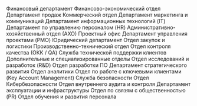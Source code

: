 Финансовый департамент
Финансово-экономический отдел
Департамент продаж
Коммерческий отдел
Департамент маркетинга и коммуникаций
Департамент информационных технологий (IT)
Департамент по управлению персоналом (HR)
Административно-хозяйственный отдел (АХО)
Проектный офис
Департамент управления проектами (PMO)
Юридический департамент
Отдел закупок и логистики
Производственно-технический отдел
Отдел контроля качества (ОКК / QA)
Служба технической поддержки клиентов
Дополнительные и специализированные отделы
Отдел исследований и разработок (R&D)
Отдел разработки ПО
Департамент стратегического развития
Отдел аналитики
Отдел по работе с ключевыми клиентами (Key Account Management)
Служба безопасности
Отдел Кибербезопасности
Отдел внутреннего аудита и контроля
Департамент эксплуатации и инфраструктуры
Отдел по связям с общественностью (PR)
Отдел обучения и развития персонала
